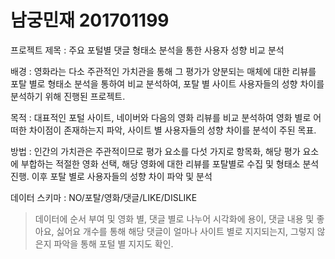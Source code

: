 # 남궁민재 201701199 
프로젝트 제목 : 주요 포털별 댓글 형태소 분석을 통한 사용자 성향 비교 분석

배경 : 영화라는 다소 주관적인 가치관을 통해 그 평가가 양분되는 매체에 대한 리뷰를 포탈 별로 형태소 분석을 통하여 비교 분석하여, 포탈 별 사이트 사용자들의 성향 차이를 분석하기 위해 진행된 프로젝트.

목적 : 대표적인 포털 사이트, 네이버와 다음의 영화 리뷰를 비교 분석하여 영화 별로 어떠한 차이점이 존재하는지 파악, 사이트 별 사용자들의 성향 차이를 분석이 주된 목표.

방법 : 인간의 가치관은 주관적이므로 평가 요소를 다섯 가지로 항목화, 해당 평가 요소에 부합하는 적절한 영화 선택, 해당 영화에 대한 리뷰를 포탈별로 수집 및 형태소 분석 진행. 이후 포탈 별로 사용자들의 성향 차이 파악 및 분석

데이터 스키마 : NO/포탈/영화/댓글/LIKE/DISLIKE
> 데이터에 순서 부여 및 영화 별, 댓글 별로 나누어 시각화에 용이, 댓글 내용 및 좋아요, 싫어요 개수를 통해 해당 댓글이 얼마나 사이트 별로 지지되는지, 그렇지 않은지 파악을 통해 포털 별 지지도 확인.
